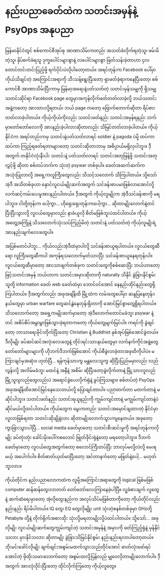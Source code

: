 # နည်းပညာခေတ်ထဲက သတင်းအမှန်နဲ့ PsyOps အနုပညာ

မြန်မာနိုင်ငံတွင် စစ်ကောင်စီအုပ်စု အာဏာသိမ်းကတည်း အသတ်ခံလိုက်ရတဲ့သူ၊ ဖမ်းမိတဲ့သူ၊ နှိပ်စက်ခံရသူ ဒုက္ခပေါင်းများစွာနဲ့ လပေါင်းများစွာ ဖြတ်သန်းခဲ့တာဟာ ၄လတောင်တင်းတင်းပြည့်ဖို့ ရက်ပိုင်းပဲလိုပါတော့တယ်။ အရင်တုန်းက Facebook ပေါ်မှာ ကိုယ်သိချင်တဲ့ အကြောင်းအရာကို သီးသန့်ရွေးပြီးတော့ ရှာဖတ်ခဲ့ရာကနေပြီးတော့၊ စစ်ကောင်စီ အာဏာသိမ်းပြီးကာမှ မြန်မာ့အရေးနဲ့ပတ်သတ်တဲ့ သတင်းမှန်သမျှကို ရှိသမျှသတင်းဆိုင်ရာ Facebook page တွေမှာအကုန်လိုက်ဖတ်တတ်လာခဲ့လို့ ဘယ်သတင်းအဖွဲ့ကတော့ အားထားလို့ရတယ်၊ ဘယ် page ကတော့ ဗြောက်တောက်ဆိုတာ ရိပ်စားတတ်လာခဲ့ပါတယ်။ ကိုယ့်ကိုယ်ကိုလည်း သတင်းဖတ်နည်း သတင်းအမှန်ရနည်း ဘက်မှာတော်တော်လေးကို အားနည်းခဲ့ပါလားဆိုတာလည်း သိမြင်တတ်လာခဲ့ပါတယ်။ ကိုယ့်နိုင်ငံက အရင်တည်းကမှ သတင်းနဲ့ပတ်သတ်လာရင် soldier နဲ့ pagoda ပဲမို့ ထပ်ကာထပ်ကာ ကြည့်ရဖတ်ရတာများတော့ သတင်းဆိုတာဘာမှ အဓိပ္ပာယ်မရှိလှပါဘူး။ ဒီ့အတွက် တနိုင်ငံလုံးနီးပါး သတင်းနဲ့ ပတ်သတ်လာရင် သတင်းအတုဖြန့်ဖို့ သတင်းအတုလွှင့်ဖို့ ဆိုတာ စစ်တပ်ဘက်က သုံးတဲ့ psywar တစ်ခုပါ။ ခေတ်အဆက်ဆက်က အသုံးပြုလာလို့ အရှေ့ကလူကြီးတွေလည်း သိသင့်သလောက် သိကြပါတယ်။ သို့သော် အဲ့ဒီ အသိတစ်ခုဟာ နှောင်လူငယ်မျိုးဆက်အတွက် သင်ခန်းစာပမာဖြစ်လာအောင်လို့ လက်ဆင့်ကမ်းပေးမူအားနည်းပါတယ်။ ဒီ့အတွက် ကိုယ့်လူမျိုးက အဲ့ဒီသင်ခန်းစာကို မရပါဘူး။ ငါတို့တုန်းက ပေါ့ကွာ... ဟိုရှေးရှေးတုန်းကပေါ့ကွာ... ဆိုတာမျိုးလောက်နဲ့တင် ပြီးပြီးသွားလို့ လူငယ်တွေမှာလည်း နာခံယူလို စိတ်မဖြစ်ဘူးပဲထင်ပါတယ်။ ကိုယ့်အတွေ့အကြုံနဲ့ သိသလောက်သုံးသပ်ကြည့်မိတဲ့ သတင်းနဲ့ ပတ်သတ်တဲ့ ကိုယ့်လူမျိုးရဲ့ အားနည်းချက်လေးတွေပါ။ 

အပြစ်မတင်ပါဘူး... ကိုယ်လည်းအဲ့ဒီထဲမှာပါလို့ သင်ခန်းစာယူရပါတယ်။ လူငယ်တွေဆီရော လူကြီးတွေဆီကပါ အကုန်ရသလောက်မှတ်သားပြီး သင်ခန်းစာယူနေရတုန်းပါ။ လူငယ်တွေဆီမှာတော့ အားသာချက်တစ်ခုက သတင်းတွေကိုစစ်ဆေးပြီး ဘယ်ဟာတော့ဖြင့်သတင်းအမှန် ဘယ်ဟာက သတင်းအမှားဆိုတာကို naturally သိနိုင် ခွဲခြားနိုင်စွမ်း သူတို့ information ခေတ် web ခေတ်ထဲမှာ ဘောင်ဝင်အောင် နေနည်းထိုင်နည်းတွေရှိကြပါတယ်။ ဒီ့အတွက်လည်း အခုအချိန်ထိ မြို့ထဲက လမ်းတွေပေါ်မှာ ဆန္ဒပြနေတုန်း၊ နယ်တွေမှာ urban warfare တွေဆင်နွှဲနေတုန်းရှိတာကို အောင်မြင်စွာတွေ့ရှိရပါတယ်။ သိသလောက်တော့ အရှေ့ကမျိုးဆက်မှာတော့ အဲ့ဒီလောက်တောင်မခံဘူး psywar နဲ့တင် အစိပ်စိပ်အမွှာမွှာဖြစ်သွားခဲ့ရတာကတော့ ကိုယ်တွေ့မျက်မြင်ပါ။ ကရင်ကို ခွဲချင်တော့ ဘာသာရေးမိုင်းတိုက်ပြီးတော့ Christian နဲ့ Buddhist နှစ်အုပ်ဖြစ်အောင်ခွဲတယ်။ ဒီလိုမျိုး ခပ်ဆင်ဆင်အလုံးလေးတွေနဲ့ တိုင်းရင်းသားနယ်တွေမှာ လက်နက်ကိုင်အဖွဲ့တွေ တော်တော်များများကို ဟိုဘက်ဒီဘက်ဖြစ်အောင် ကိုယ်စီခွဲလာခဲ့တာအခုထိကိုပါပဲ။ မကြားချင်မှအဆုံး။ ဟုတ်ပြီ... ရန်ကုန်သားကွ မန္တလေးသူကွ ဆိုပြီးပြည်မမှာလည်း လည်လွန်းလို့ အလိမ်မခံဘူး မထင်နဲ့ အနီနဲ့ အစိမ်း ဆိုပြီးတော့ခွဲလိုက်တာနဲ့ မြို့သားလူလည် မြို့သူဂျလည်တွေလည်းပဲ အရောင်ခွဲပေးလိုက်ရုံနဲ့ ခွပ်ကြသဗျာ။ စစ်တပ်တဲ့ PsyOps အခုအချိန်ထိအောင်မြင်နေသေးတယ်လို့ ပြောချင်တာပါ။ ပညာတက်တာ မတက်တာနဲ့ မဆိုင်ပါဘူး။ သတင်းဖတ်နည်း သတင်းရယူနည်းကို ကျွမ်းကျင်တာနဲ့ မကျွမ်းကျင်တာနဲ့ပဲ ဆိုင်မယ်လို့ထင်ပါတယ်။ ကိုယ်တွေက မွေးကတည်း သတင်းအမှောင်ချထားတဲ့ နိုင်ငံမှာလူလာဖြစ်ရတာ သတင်းဆိုချိုနဲ့လား ဆိုတာမျိုးလောက်သွားကျနေတယ်။ အခုတော့ကွာခြားသွားပါပြီ... social media ခေတ်မှာတော့ သတင်းစီးဆင်းမှုကို အရင်တုန်းကလိုမျိုး ခပ်တုံးတုံး ခေါင်းမိုးပေါ်ကစလောင် ဖြုတ်ခိုင်းရုံနဲ့တော့ မရတော့ပါဘူး။ ဒီဘက်ခေတ်မှာတော့ လူငယ်တွေအတွက်တော့ စလောင်ကြီးတပ်ပြီး ဘာလုပ်မလို့လဲလို့ မေးရမယ့် အပေါက်ပါ။ စိတ်ဓာတ်ယုတ်မာပြီးတော့ အင်တာနက်တော့ မဖြတ်နဲ့ပေါ့... မဟုတ်ဘူးလား။ 

ကိုယ်တိုင်က နည်းပညာလောကထဲက လူမို့အကြောင်းအရာတွေကို logical ဖြစ်မဖြစ် computer ဆန်ဆန်တွေးလာတတ် တော်တော်လေးကြာနေခဲ့ပါပြီ။ လူ့ခံစားချက် လူတွေနဲ့ ဆက်ဆံရေးမှာတော့ အဲ့လိုတွေးနည်းက အလုပ်သိပ်မဖြစ်တာကိုတော့ ကိုယ်တိုင်လည်းနည်းနည်း ရိပ်မိပါတယ်။ IQ တွေ၊ EQ တွေလိုမျိူး unit သုံးတဲ့စနစ်တစ်ခုမှာ GHzတို့ Petabyte တို့နဲ့ တိုက်ရိုက်အစားထိုး သုံးလို့မရတာမျိုးလို့ပဲထင်ပါတယ်။ သို့သော်... အခုလိုမျိုး လူငယ်မျိုးဆက်တွေကျွမ်းကျင်တဲ့ သတင်းအမှန်နဲ့ အမှားကို ဖတ်ကြည့်ရုံနဲ့ မှန်နိုင်သလား မှားနိုင်သလား ဆိုတာမျိုး ခွဲခြားသိမြင်နိုင်စွမ်း နည်းနည်းရလာပါတော့တယ်။ ဘိုးမင်းခေါင်လိုမျိုး ချက်ချင်းအစွမ်းမထက်သွားသည်တိုင်အောင် ဓာတ်လုံးဖော်ရင် အောင်တဲ့ ဖိုထိုးသမားလောက်တော့ အစွမ်းထလို့ပြန်လည် မျှဝေလိုတာမျိုးလောက်ပါ။ ဒီ့အတွက် အားလုံးဝိုင်းပြီးတော့ ထိုင်လိုက်ကြတော့ ကိုယ့်လူတွေ။



